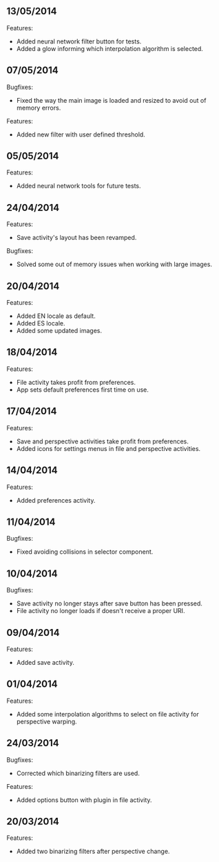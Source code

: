 ## 13/05/2014

Features:

  - Added neural network filter button for tests.
  - Added a glow informing which interpolation algorithm is selected.

## 07/05/2014

Bugfixes:

  - Fixed the way the main image is loaded and resized to avoid out of memory errors.

Features:

  - Added new filter with user defined threshold.

## 05/05/2014

Features:

  - Added neural network tools for future tests.

## 24/04/2014

Features:

  - Save activity's layout has been revamped.

Bugfixes:

  - Solved some out of memory issues when working with large images.

## 20/04/2014

Features:

  - Added EN locale as default.
  - Added ES locale.
  - Added some updated images.

## 18/04/2014

Features:

  - File activity takes profit from preferences.
  - App sets default preferences first time on use.


## 17/04/2014

Features:

  - Save and perspective activities take profit from preferences.
  - Added icons for settings menus in file and perspective activities.


## 14/04/2014

Features:

  - Added preferences activity.
  
## 11/04/2014

Bugfixes:

  - Fixed avoiding collisions in selector component.

## 10/04/2014

Bugfixes:

  - Save activity no longer stays after save button has been pressed.
  - File activity no longer loads if doesn't receive a proper URI.

## 09/04/2014

Features:

  - Added save activity.

## 01/04/2014

Features:

  - Added some interpolation algorithms to select on file activity for perspective warping.
  
## 24/03/2014

Bugfixes:

  - Corrected which binarizing filters are used.

Features:

  - Added options button with plugin in file activity.

## 20/03/2014

Features:

  - Added two binarizing filters after perspective change.
